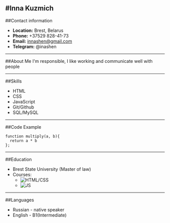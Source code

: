 #Inna Kuzmich
------
##Contact information
* **Location:** Brest, Belarus
* **Phone:** +37529 828-41-73
* **Email:** <innashen@gmail.com>
* **Telegram:** @inashen
------
##About Me
I'm responsible, I like working and communicate well with people

------
##Skills
* HTML
* CSS
* JavaScript
* Git/Github
* SQL/MySQL
------
##Code Example
```
function multiply(a, b){
  return a * b
};
```
------
##Education
* Brest State University (Master of law)
* Courses:
    + ![HTML/CSS](/img/https://stepik.org/cert/1088133
)
    + ![JS](/img/https://stepik.org/cert/1273801
)
------
##Languages
* Russian - native speaker
* English - B1(Intermediate)
